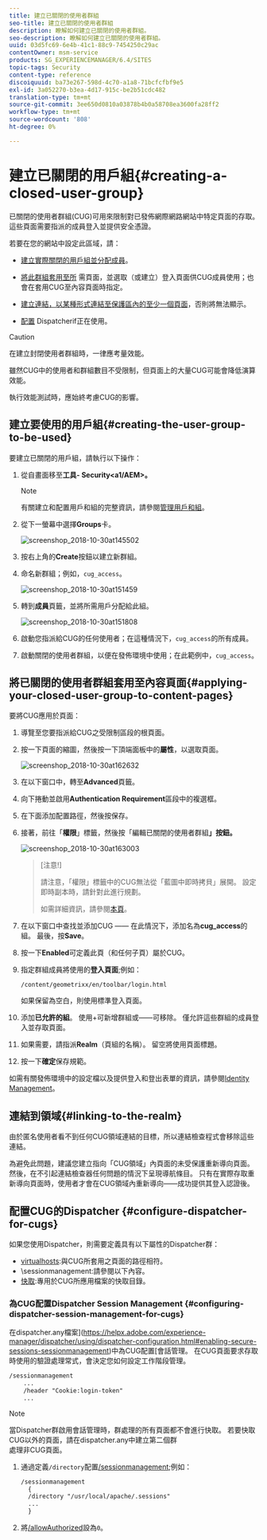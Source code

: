 ```yaml
---
title: 建立已關閉的使用者群組
seo-title: 建立已關閉的使用者群組
description: 瞭解如何建立已關閉的使用者群組。
seo-description: 瞭解如何建立已關閉的使用者群組。
uuid: 03d5fc69-6e4b-41c1-88c9-7454250c29ac
contentOwner: msm-service
products: SG_EXPERIENCEMANAGER/6.4/SITES
topic-tags: Security
content-type: reference
discoiquuid: ba73e267-598d-4c70-a1a8-71bcfcfbf9e5
exl-id: 3a052270-b3ea-4d17-915c-be2b51cdc482
translation-type: tm+mt
source-git-commit: 3ee650d0810a03878b4b0a58708ea3600fa28ff2
workflow-type: tm+mt
source-wordcount: '808'
ht-degree: 0%

---
```


# 建立已關閉的用戶組{#creating-a-closed-user-group}

已關閉的使用者群組(CUG)可用來限制對已發佈網際網路網站中特定頁面的存取。 這些頁面需要指派的成員登入並提供安全憑證。

若要在您的網站中設定此區域，請：

* [建立實際關閉的用戶組並分配成員](#creating-the-user-group-to-be-used)。

* [將此群組套用至所](#applying-your-closed-user-group-to-content-pages) 需頁面，並選取（或建立）登入頁面供CUG成員使用；也會在套用CUG至內容頁面時指定。

* [建立連結，以某種形式連結至保護區內的至少一個頁面](#linking-to-the-realm)，否則將無法顯示。
* [配置](#configure-dispatcher-for-cugs) Dispatcherif正在使用。

>[!CAUTION]
>
>在建立封閉使用者群組時，一律應考量效能。
>
>雖然CUG中的使用者和群組數目不受限制，但頁面上的大量CUG可能會降低演算效能。
>
>執行效能測試時，應始終考慮CUG的影響。

## 建立要使用的用戶組{#creating-the-user-group-to-be-used}

要建立已關閉的用戶組，請執行以下操作：

1. 從自畫面移至&#x200B;**工具- Security&lt;a1/AEM>。**

   >[!NOTE]
   >
   >有關建立和配置用戶和組的完整資訊，請參閱[管理用戶和組](/help/sites-administering/security.md#managing-users-and-groups)。

1. 從下一螢幕中選擇&#x200B;**Groups**&#x200B;卡。

   ![screenshop_2018-10-30at145502](assets/screenshot_2018-10-30at145502.png)

1. 按右上角的&#x200B;**Create**&#x200B;按鈕以建立新群組。
1. 命名新群組；例如，`cug_access`。

   ![screenshop_2018-10-30at151459](assets/screenshot_2018-10-30at151459.png)

1. 轉到&#x200B;**成員**&#x200B;頁籤，並將所需用戶分配給此組。

   ![screenshop_2018-10-30at151808](assets/screenshot_2018-10-30at151808.png)

1. 啟動您指派給CUG的任何使用者；在這種情況下，`cug_access`的所有成員。
1. 啟動關閉的使用者群組，以便在發佈環境中使用；在此範例中，`cug_access`。

## 將已關閉的使用者群組套用至內容頁面{#applying-your-closed-user-group-to-content-pages}

要將CUG應用於頁面：

1. 導覽至您要指派給CUG之受限制區段的根頁面。
1. 按一下頁面的縮圖，然後按一下頂端面板中的&#x200B;**屬性**，以選取頁面。

   ![screenshop_2018-10-30at162632](assets/screenshot_2018-10-30at162632.png)

1. 在以下窗口中，轉至&#x200B;**Advanced**&#x200B;頁籤。
1. 向下捲動並啟用&#x200B;**Authentication Requirement**&#x200B;區段中的複選框。

1. 在下面添加配置路徑，然後按保存。
1. 接著，前往「**權限**」標籤，然後按「編輯已關閉的使用者群組&#x200B;**」按鈕。**

   ![screenshop_2018-10-30at163003](assets/screenshot_2018-10-30at163003.png)

   >[注意!]
   >
   > 請注意，「權限」標籤中的CUG無法從「藍圖中即時拷貝」展開。 設定即時副本時，請針對此進行規劃。
   >
   > 如需詳細資訊，請參閱[本頁](closed-user-groups.md#aem-livecopy)。

1. 在以下窗口中查找並添加CUG —— 在此情況下，添加名為&#x200B;**cug_access**&#x200B;的組。 最後，按&#x200B;**Save**。
1. 按一下&#x200B;**Enabled**&#x200B;可定義此頁（和任何子頁）屬於CUG。
1. 指定群組成員將使用的&#x200B;**登入頁面**;例如：

   `/content/geometrixx/en/toolbar/login.html`

   如果保留為空白，則使用標準登入頁面。

1. 添加&#x200B;**已允許的組**。 使用+可新增群組或——可移除。 僅允許這些群組的成員登入並存取頁面。
1. 如果需要，請指派&#x200B;**Realm**（頁組的名稱）。 留空將使用頁面標題。
1. 按一下&#x200B;**確定**&#x200B;保存規範。

如需有關發佈環境中的設定檔以及提供登入和登出表單的資訊，請參閱[Identity Management](/help/sites-administering/identity-management.md)。

## 連結到領域{#linking-to-the-realm}

由於匿名使用者看不到任何CUG領域連結的目標，所以連結檢查程式會移除這些連結。

為避免此問題，建議您建立指向「CUG領域」內頁面的未受保護重新導向頁面。 然後，在不引起連結檢查器任何問題的情況下呈現導航條目。 只有在實際存取重新導向頁面時，使用者才會在CUG領域內重新導向——成功提供其登入認證後。

## 配置CUG的Dispatcher {#configure-dispatcher-for-cugs}

如果您使用Dispatcher，則需要定義具有以下屬性的Dispatcher群：

* [virtualhosts](https://helpx.adobe.com/experience-manager/dispatcher/using/dispatcher-configuration.html#identifying-virtual-hosts-virtualhosts):與CUG所套用之頁面的路徑相符。
* \sessionmanagement:請參閱以下內容。
* [快取](https://helpx.adobe.com/experience-manager/dispatcher/using/dispatcher-configuration.html#configuring-the-dispatcher-cache-cache):專用於CUG所應用檔案的快取目錄。

### 為CUG配置Dispatcher Session Management {#configuring-dispatcher-session-management-for-cugs}

在dispatcher.any檔案](https://helpx.adobe.com/experience-manager/dispatcher/using/dispatcher-configuration.html#enabling-secure-sessions-sessionmanagement)中為CUG配置[會話管理。 在CUG頁面要求存取時使用的驗證處理常式，會決定您如何設定工作階段管理。

```xml
/sessionmanagement
    ...
    /header "Cookie:login-token" 
    ...
```

>[!NOTE]
>
>當Dispatcher群啟用會話管理時，群處理的所有頁面都不會進行快取。 若要快取CUG以外的頁面，請在dispatcher.any中建立第二個群\
>處理非CUG頁面。

1. 通過定義`/directory`配置[/sessionmanagement](https://helpx.adobe.com/experience-manager/dispatcher/using/dispatcher-configuration.html#enabling-secure-sessions-sessionmanagement);例如：

   ```xml
   /sessionmanagement
     {
     /directory "/usr/local/apache/.sessions"
     ...
     }
   ```

1. 將[/allowAuthorized](https://helpx.adobe.com/experience-manager/dispatcher/using/dispatcher-configuration.html#caching-when-authentication-is-used)設為`0`。
